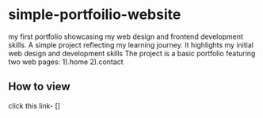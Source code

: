 # simple-portfoilio-website
my first portfolio showcasing my web design and frontend development skills. A simple project reflecting my learning journey.
It highlights my initial web design and development skills
The project is a basic portfolio featuring two web pages:
1).home
2).contact    
## How to view
click this link- []
